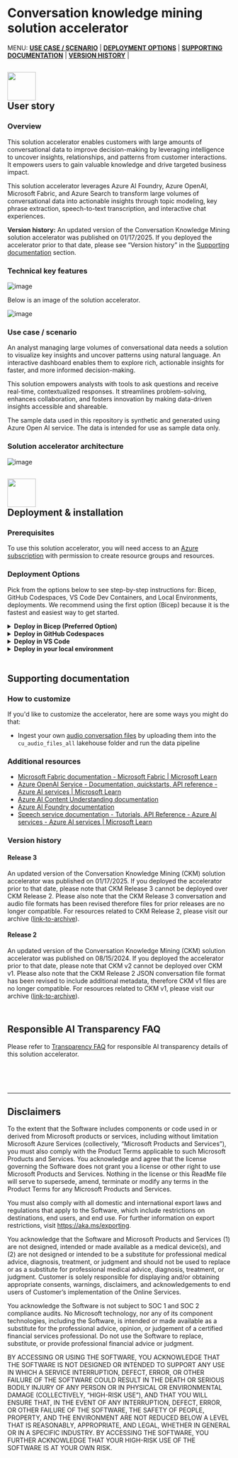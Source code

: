 # Conversation knowledge mining solution accelerator

MENU: [**USE CASE / SCENARIO**](#use-case) \| [**DEPLOYMENT OPTIONS**](#deployment-options) \| [**SUPPORTING DOCUMENTATION**](#supporting-documentation) \|  [**VERSION HISTORY**](#version-history) \|



<h2><img src="./Documents/Images/ReadMe/userStory.png" width="64">
<br/>
User story
</h2>

### Overview

This solution accelerator enables customers with large amounts of conversational data to improve decision-making by leveraging intelligence to uncover insights, relationships, and patterns from customer interactions. It empowers users to gain valuable knowledge and drive targeted business impact. 

This solution accelerator leverages Azure AI Foundry, Azure OpenAI, Microsoft Fabric, and Azure Search to transform large volumes of conversational data into actionable insights through topic modeling, key phrase extraction, speech-to-text transcription, and interactive chat experiences.

**Version history:** An updated version of the Conversation Knowledge Mining solution accelerator was published on 01/17/2025. If you deployed the accelerator prior to that date, please see “Version history” in the [Supporting documentation](#supporting-documentation) section.

### Technical key features

![image](./Documents/Images/ReadMe/techkeyfeatures.png)

Below is an image of the solution accelerator.

![image](./Documents/Images/ReadMe/ckm-ui.png)

### Use case / scenario

An analyst managing large volumes of conversational data needs a solution to visualize key insights and uncover patterns using natural language. An interactive dashboard enables them to explore rich, actionable insights for faster, and more informed decision-making.
 
This solution empowers analysts with tools to ask questions and receive real-time, contextualized responses. It streamlines problem-solving, enhances collaboration, and fosters innovation by making data-driven insights accessible and shareable.

The sample data used in this repository is synthetic and generated using Azure Open AI service. The data is intended for use as sample data only.

### Solution accelerator architecture
![image](./Documents/Images/ReadMe/ckm-sol-arch.png)


<h2><img src="./Documents/Images/ReadMe/quickDeploy.png" width="64">
<br/>
Deployment & installation 
</h2>

### **Prerequisites**

To use this solution accelerator, you will need access to an [Azure subscription](https://azure.microsoft.com/free/) with permission to create resource groups and resources. 

### **Deployment Options**
Pick from the options below to see step-by-step instructions for: Bicep, GitHub Codespaces, VS Code Dev Containers, and Local Environments, deployments.
We recommend using the first option (Bicep) because it is the fastest and easiest way to get started.

<details>
  <summary><b>Deploy in Bicep (Preferred Option)</b></summary>

### Quick Deploy (Bicep)

1. Please check the link [Azure Products by Region](https://azure.microsoft.com/en-us/explore/global-infrastructure/products-by-region/?products=all&regions=all) and choose a region where Azure AI Search, Azure OpenAI services, Azure AI Foundry Services are available. 

2. **Deploy Azure resources**  
   Click the following deployment button to create the required resources for this accelerator directly in your Azure Subscription.

   [![Deploy to Azure](https://aka.ms/deploytoazurebutton)](https://portal.azure.com/#create/Microsoft.Template/uri/https%3A%2F%2Fraw.githubusercontent.com%2Fmicrosoft%2FConversation-Knowledge-Mining-Solution-Accelerator%2Fmain%2FDeployment%2Fbicep%2Fmain.json)



   1.  Most fields will have a default name set already. You will need to update the following Azure OpenAI settings:

       -  Region - the region where the resources will be created in

       -  Solution Prefix - provide a 6 alphanumeric value that will be used to prefix resources
      
       -  Other Location - location of resources (required for Azure SQL and CosmoDB resources)
           
3.  **Create Fabric workspace**
    1.  Navigate to ([Fabric Workspace](https://app.fabric.microsoft.com/))
    2.  Click on Data Engineering experience
    3.  Click on Workspaces from left Navigation
    4.  Click on + New Workspace
        1.  Provide Name of Workspace 
        2.  Provide Description of Workspace (optional)
        3.  Click Apply
    5.  Open Workspace
    6.  Create Environment
        1.  Click ` + New Item ` (in Workspace)
        2.  Select Environment from list
        3.  Provide name for Environment and click Create
        4.  Select Public libraries in left panel
        5.  Click Add from .yml
        6.  Upload .yml from [here](./Deployment/scripts/fabric_scripts/ckm_cu_env.yml)
        7.  Click Publish
    7.  Retrieve Workspace ID from URL, refer to documentation additional assistance ([here](https://learn.microsoft.com/en-us/fabric/admin/portal-workspace#identify-your-workspace-id))

    ***Note: Wait until the Environment is finished publishing prior to proceeding witht the next steps.

4.  **Deploy Fabric resources and artifacts**
    1.   Navigate to ([Azure Portal](https://portal.azure.com/))
    2.   Click on Azure Cloud Shell in the top right of navigation Menu (add image)
    3.   Run the run the following commands:  
         1.   ```az login``` ***Follow instructions in Azure Cloud Shell for login instructions
         2.   ```rm -rf ./Conversation-Knowledge-Mining-Solution-Accelerator```
         3.   ```git clone https://github.com/microsoft/Conversation-Knowledge-Mining-Solution-Accelerator```
         4.   ```cd ./Conversation-Knowledge-Mining-Solution-Accelerator/Deployment/scripts/fabric_scripts```
         5.   ```sh ./run_fabric_items_scripts.sh keyvault_param workspaceid_param solutionprefix_param```
              1.   keyvault_param - the name of the keyvault that was created in Step 1
              2.   workspaceid_param - the workspaceid created in Step 2
              3.   solutionprefix_param - prefix used to append to lakehouse upon creation
5.  **Add App Authentication**
   
    Follow steps in [App Authentication](./Documents/AppAuthentication.md) to configure authenitcation in app service.

### Upload additional files

All files WAV files can be uploaded in the corresponding Lakehouse in the data/Files folder:

- Audio (WAV files):
  Upload Audio files in the *cu_audio_files_all* folder.

### Post-deployment
- To process additional files, manually execute the pipeline_notebook after uploading new files.
- The OpenAI prompt can be modified within the Fabric notebooks.
</details>

<details>
  <summary><b>Deploy in GitHub Codespaces</b></summary>

 ### GitHub Codpespaces

You can run this template virtually by using GitHub Codespaces. The button will open a web-based VS Code instance in your browser:

1. Open the template (this may take several minutes):

    [![Open in GitHub Codespaces](https://github.com/codespaces/badge.svg)](https://codespaces.new/Azure-Samples/azureai-basic-python)

2. Open a terminal window
3. Continue with the [deploying steps](#deploying)

</details>

<details>
  <summary><b>Deploy in VS Code</b></summary>

 ### VS Code Dev Containers

A related option is VS Code Dev Containers, which will open the project in your local VS Code using the [Dev Containers extension](https://marketplace.visualstudio.com/items?itemName=ms-vscode-remote.remote-containers):

1. Start Docker Desktop (install it if not already installed)
2. Open the project:

    [![Open in Dev Containers](https://img.shields.io/static/v1?style=for-the-badge&label=Dev%20Containers&message=Open&color=blue&logo=visualstudiocode)](https://vscode.dev/redirect?url=vscode://ms-vscode-remote.remote-containers/cloneInVolume?url=https://github.com/Azure-Samples/azureai-basic-python)

3. In the VS Code window that opens, once the project files show up (this may take several minutes), open a terminal window.
4. Continue with the [deploying steps](#deploying)

</details>

<details>
  <summary><b>Deploy in your local environment</b></summary>

 ### Local environment

If you're not using one of the above options for opening the project, then you'll need to:

1. Make sure the following tools are installed:

    * [Azure Developer CLI (azd)](https://aka.ms/install-azd)
    * [Python 3.9+](https://www.python.org/downloads/)
    * [Docker Desktop](https://www.docker.com/products/docker-desktop/)
    * [Git](https://git-scm.com/downloads)

2. Download the project code:

    ```shell
    azd init -t azureai-basic-python
    ```

3. Open the project folder in your terminal or editor.

</details>

<br/>
<h2>
Supporting documentation
</h2>

### 

### How to customize 

If you'd like to customize the accelerator, here are some ways you might do that:
- Ingest your own [audio conversation files](./Documents/ConversationalDataFormat.md) by uploading them into the `cu_audio_files_all` lakehouse folder and run the data pipeline

### Additional resources

- [Microsoft Fabric documentation - Microsoft Fabric | Microsoft Learn](https://learn.microsoft.com/en-us/fabric/)
- [Azure OpenAI Service - Documentation, quickstarts, API reference - Azure AI services | Microsoft Learn](https://learn.microsoft.com/en-us/azure/ai-services/openai/concepts/use-your-data)
- [Azure AI Content Understanding documentation](https://learn.microsoft.com/en-us/azure/ai-services/content-understanding/)
- [Azure AI Foundry documentation](https://learn.microsoft.com/en-us/azure/ai-studio/)
- [Speech service documentation - Tutorials, API Reference - Azure AI services - Azure AI services | Microsoft Learn](https://learn.microsoft.com/en-us/azure/ai-services/speech-service/)


### Version history

#### Release 3
An updated version of the Conversation Knowledge Mining (CKM) solution accelerator was published on 01/17/2025. If you deployed the accelerator prior to that date, please note that CKM Release 3 cannot be deployed over CKM Release 2. Please also note that the CKM Release 3 conversation and audio file formats has been revised therefore files for prior releases are no longer compatible. For resources related to CKM Release 2, please visit our archive ([link-to-archive](https://github.com/microsoft/Conversation-Knowledge-Mining-Solution-Accelerator/tree/ckm-v2)).

#### Release 2
An updated version of the Conversation Knowledge Mining (CKM) solution accelerator was published on 08/15/2024. If you deployed the accelerator prior to that date, please note that CKM v2 cannot be deployed over CKM v1. Please also note that the CKM Release 2 JSON conversation file format has been revised to include additional metadata, therefore CKM v1 files are no longer compatible. For resources related to CKM v1, please visit our archive ([link-to-archive](https://github.com/microsoft/Conversation-Knowledge-Mining-Solution-Accelerator/tree/ckm-v1)).

<h2>
</br>
Responsible AI Transparency FAQ 
</h2>

Please refer to [Transparency FAQ](./TRANSPARENCY_FAQ.md) for responsible AI transparency details of this solution accelerator.

<br/>
<br/>
<br/>

---

## Disclaimers

To the extent that the Software includes components or code used in or derived from Microsoft products or services, including without limitation Microsoft Azure Services (collectively, “Microsoft Products and Services”), you must also comply with the Product Terms applicable to such Microsoft Products and Services. You acknowledge and agree that the license governing the Software does not grant you a license or other right to use Microsoft Products and Services. Nothing in the license or this ReadMe file will serve to supersede, amend, terminate or modify any terms in the Product Terms for any Microsoft Products and Services. 

You must also comply with all domestic and international export laws and regulations that apply to the Software, which include restrictions on destinations, end users, and end use. For further information on export restrictions, visit https://aka.ms/exporting. 

You acknowledge that the Software and Microsoft Products and Services (1) are not designed, intended or made available as a medical device(s), and (2) are not designed or intended to be a substitute for professional medical advice, diagnosis, treatment, or judgment and should not be used to replace or as a substitute for professional medical advice, diagnosis, treatment, or judgment. Customer is solely responsible for displaying and/or obtaining appropriate consents, warnings, disclaimers, and acknowledgements to end users of Customer’s implementation of the Online Services. 

You acknowledge the Software is not subject to SOC 1 and SOC 2 compliance audits. No Microsoft technology, nor any of its component technologies, including the Software, is intended or made available as a substitute for the professional advice, opinion, or judgement of a certified financial services professional. Do not use the Software to replace, substitute, or provide professional financial advice or judgment.  

BY ACCESSING OR USING THE SOFTWARE, YOU ACKNOWLEDGE THAT THE SOFTWARE IS NOT DESIGNED OR INTENDED TO SUPPORT ANY USE IN WHICH A SERVICE INTERRUPTION, DEFECT, ERROR, OR OTHER FAILURE OF THE SOFTWARE COULD RESULT IN THE DEATH OR SERIOUS BODILY INJURY OF ANY PERSON OR IN PHYSICAL OR ENVIRONMENTAL DAMAGE (COLLECTIVELY, “HIGH-RISK USE”), AND THAT YOU WILL ENSURE THAT, IN THE EVENT OF ANY INTERRUPTION, DEFECT, ERROR, OR OTHER FAILURE OF THE SOFTWARE, THE SAFETY OF PEOPLE, PROPERTY, AND THE ENVIRONMENT ARE NOT REDUCED BELOW A LEVEL THAT IS REASONABLY, APPROPRIATE, AND LEGAL, WHETHER IN GENERAL OR IN A SPECIFIC INDUSTRY. BY ACCESSING THE SOFTWARE, YOU FURTHER ACKNOWLEDGE THAT YOUR HIGH-RISK USE OF THE SOFTWARE IS AT YOUR OWN RISK.  
